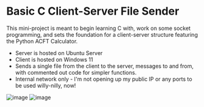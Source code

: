 # Basic C Client-Server File Sender

This mini-project is meant to begin learning C with, work on some socket programming, and sets the foundation for a client-server structure featuring the Python ACFT Calculator. 
- Server is hosted on Ubuntu Server
- Client is hosted on Windows 11
- Sends a single file from the client to the server, messages to and from, with commented out code for simpler functions.
- Internal network only - I'm not opening up my public IP or any ports to be used willy-nilly, now!

![image](https://github.com/user-attachments/assets/8a95e8c2-8560-4f91-b598-c1c51bb722a4)
![image](https://github.com/user-attachments/assets/e28fa654-6664-41ef-87f7-ad610e2aab96)
